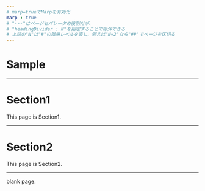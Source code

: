 ```yaml
---
# marp=trueでMarpを有効化
marp : true
# "---"はページセパレータの役割だが、
# "headingDivider : N"を指定することで除外できる
# 上記の"N"は"#"の階層レベルを表し、例えば"N=2"なら"##"でページを区切る
---
```


# Sample

---
# Section1

This page is Section1.

---
# Section2

This page is Section2.

---

blank page.